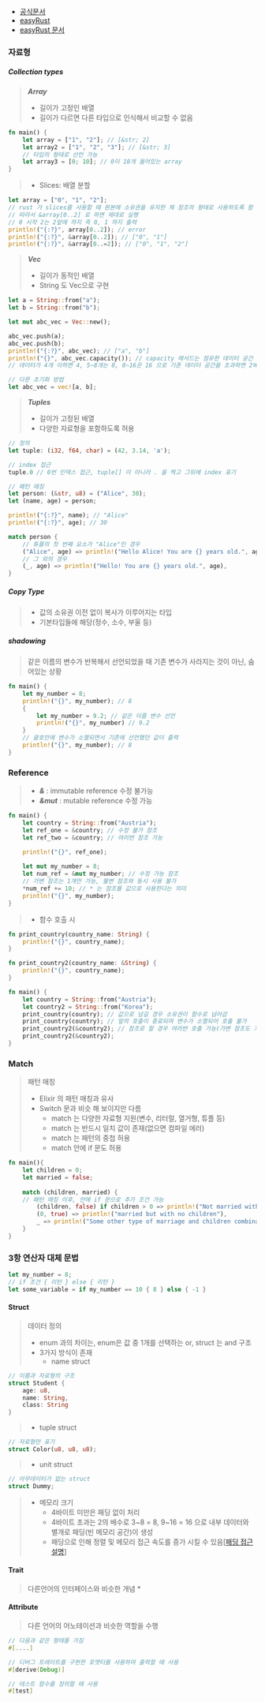 * [공식문서](https://www.rust-lang.org/)
* [easyRust](https://github.com/Dhghomon/easy_rust/?tab=readme-ov-file#part-1---rust-in-your-browser)
* [easyRust 문서](https://dhghomon.github.io/easy_rust/Chapter_0.html)

### 자료형

##### Collection types
> ***Array***  
> * 길이가 고정인 배열
> * 길이가 다르면 다른 타입으로 인식해서 비교할 수 없음
```rust
fn main() {
	let array = ["1", "2"]; // [&str; 2]
	let array2 = ["1", "2", "3"]; // [&str; 3]
	// 타입의 형태로 선언 가능
	let array3 = [0; 10]; // 0이 10개 들어있는 array
}
```
> * Slices: 배열 분할
```rust
let array = ["0", "1", "2"];
// rust 가 slices를 사용할 때 원본에 소유권을 유지한 체 참조의 형태로 사용하도록 함
// 따라서 &array[0..2] 로 하면 제대로 실행
// 0 시작 2는 2앞에 까지 즉 0, 1 까지 출력
println!("{:?}", array[0..2]); // error
println!("{:?}", &array[0..2]); // ["0", "1"]
println!("{:?}", &array[0..=2]); // ["0", "1", "2"]
```
> ***Vec***  
> * 길이가 동적인 배열
> * String 도 Vec으로 구현
```rust
let a = String::from("a");
let b = String::from("b");

let mut abc_vec = Vec::new();

abc_vec.push(a);
abc_vec.push(b);
println!("{:?}", abc_vec); // ["a", "b"]
println!("{}", abc_vec.capacity()); // capacity 메서드는 점유한 데이터 공간 개수
// 데이터가 4개 이하면 4, 5~8개는 8, 8~16은 16 으로 기존 데이터 공간을 초과하면 2배씩 확장

// 다른 초기화 방법
let abc_vec = vec![a, b];
```
> ***Tuples***  
> * 길이가 고정된 배열
> * 다양한 자료형을 포함하도록 허용
```rust
// 정의
let tuple: (i32, f64, char) = (42, 3.14, 'a');

// index 접근
tuple.0 // 0번 인덱스 접근, tuple[] 이 아니라 . 을 찍고 그뒤에 index 표기

// 패턴 매칭
let person: (&str, u8) = ("Alice", 30);
let (name, age) = person;

println!("{:?}", name); // "Alice"
println!("{:?}", age); // 30

match person {
	// 튜플의 첫 번째 요소가 "Alice"인 경우
	("Alice", age) => println!("Hello Alice! You are {} years old.", age),
	// 그 외의 경우
	(_, age) => println!("Hello! You are {} years old.", age),
}

```

##### Copy Type
> * 값의 소유권 이전 없이 복사가 이루어지는 타입
> * 기본타입들에 해당(정수, 소수, 부울 등)

##### shadowing
> 같은 이름의 변수가 반복해서 선언되었을 때 기존 변수가 사라지는 것이 아닌, 숨어있는 상황
```rust
fn main() {
    let my_number = 8;
    println!("{}", my_number); // 8
    {
        let my_number = 9.2; // 같은 이름 변수 선언
        println!("{}", my_number) // 9.2
    }
    // 괄호안에 변수가 소멸되면서 기존에 선언했던 값이 출력 
    println!("{}", my_number); // 8
}
```

### Reference
>* ***&*** : immutable reference 수정 불가능
>* ***&mut*** : mutable  reference 수정 가능
```rust
fn main() {
    let country = String::from("Austria");
    let ref_one = &country; // 수정 불가 참조
    let ref_two = &country; // 여러번 참조 가능

    println!("{}", ref_one);
    
	let mut my_number = 8;
    let num_ref = &mut my_number; // 수정 가능 참조
    // 가변 참조는 1개만 가능, 불변 참조와 동시 사용 불가
    *num_ref += 10; // * 는 참조를 값으로 사용한다는 의미
    println!("{}", my_number);
}
```
>* 함수 호출 시
```rust
fn print_country(country_name: String) {
    println!("{}", country_name);
}

fn print_country2(country_name: &String) {
    println!("{}", country_name);
}

fn main() {
    let country = String::from("Austria");
    let country2 = String::from("Korea");
    print_country(country); // 값으로 넘길 경우 소유권이 함수로 넘어감
    print_country(country); // 앞의 호출이 종료되며 변수가 소멸되어 호출 불가
	print_country2(&country2); // 참조로 할 경우 여러번 호출 가능(가변 참조도 가능)
	print_country2(&country2);
}
```

### Match
> 패턴 매칭
> * Elixir 의 패턴 매칭과 유사
> * Switch 문과 비슷 해 보이지만 다름
> 	* match 는 다양한 자료형 지원(변수, 리터럴, 열거형, 튜플 등)
> 	* match 는 반드시 일치 값이 존재(없으면 컴파일 에러)
> 	* match 는 패턴의 중첩 허용
> 	* match 안에 if 문도 허용
```rust
fn main(){
    let children = 0;
    let married = false;
    
    match (children, married) {
    // 패턴 매칭 이후, 안에 if 문으로 추가 조건 가능
        (children, false) if children > 0 => println!("Not married with {} children", children),
        (0, true) => println!("married but with no children"),
        _ => println!("Some other type of marriage and children combination")
    }
}
```

### 3항 연산자 대체 문법
```rust
let my_number = 8;
// if 조건 { 리턴 } else { 리턴 }
let some_variable = if my_number == 10 { 8 } else { -1 }
```

#### Struct
>데이터 정의
>* enum 과의 차이는, enum은 값 중 1개를 선택하는 or, struct 는 and 구조
>* 3가지 방식이 존재
>	* name struct
```rust
// 이름과 자료형의 구조
struct Student {
	age: u8,
	name: String,
	class: String
}
```
>	* tuple struct
```rust
// 자료형만 표기
struct Color(u8, u8, u8);
```
>	* unit struct
```rust
// 아무데이터가 없는 struct
struct Dummy;
```
>* 메모리 크기
>	* 4바이트 미만은 패딩 없이 처리
>	* 4바이트 초과는 2의 배수로 3~8 = 8, 9~16 = 16 으로 내부 데이터와 별개로 패딩(빈 메모리 공간)이 생성
>	* 패딩으로 인해 정렬 및 메모리 접근 속도를 증가 시킬 수 있음[[패딩 접근 설명](https://bumukisbest.tistory.com/18)]

#### Trait
> 다른언어의 인터페이스와 비슷한 개념 
> * 

#### Attribute
>다른 언어의 어노테이션과 비슷한 역할을 수행
```rust
// 다음과 같은 형태를 가짐
#[....]

// 디버그 트레이트를 구현한 포맷터를 사용하여 출력할 때 사용
#[derive(Debug)]

// 테스트 함수를 정의할 때 사용
#[test]
```